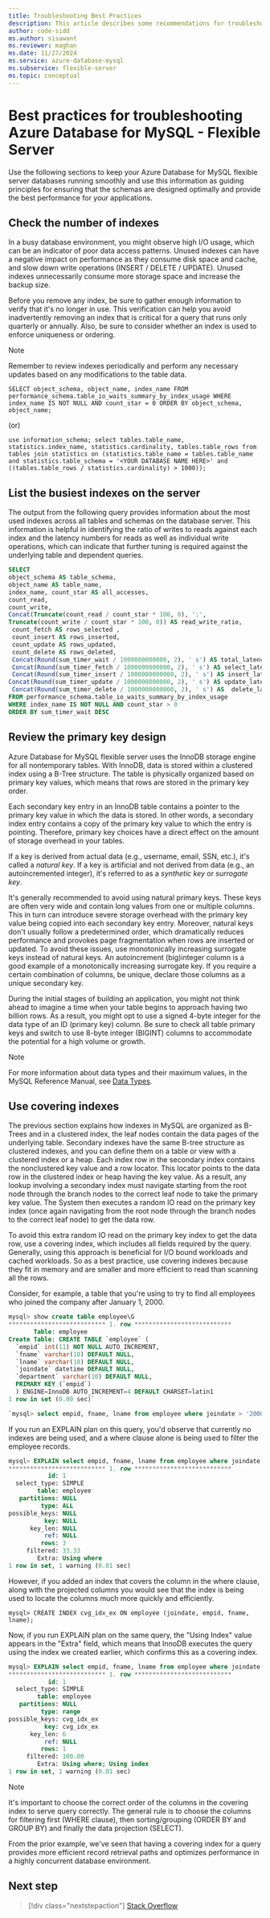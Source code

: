 ```yaml
---
title: Troubleshooting Best Practices
description: This article describes some recommendations for troubleshooting Azure Database for MySQL - Flexible Server.
author: code-sidd
ms.author: sisawant
ms.reviewer: maghan
ms.date: 11/27/2024
ms.service: azure-database-mysql
ms.subservice: flexible-server
ms.topic: conceptual
---
```


# Best practices for troubleshooting Azure Database for MySQL - Flexible Server

Use the following sections to keep your Azure Database for MySQL flexible server databases running smoothly and use this information as guiding principles for ensuring that the schemas are designed optimally and provide the best performance for your applications.

## Check the number of indexes

In a busy database environment, you might observe high I/O usage, which can be an indicator of poor data access patterns. Unused indexes can have a negative impact on performance as they consume disk space and cache, and slow down write operations (INSERT / DELETE / UPDATE). Unused indexes unnecessarily consume more storage space and increase the backup size.

Before you remove any index, be sure to gather enough information to verify that it's no longer in use. This verification can help you avoid inadvertently removing an index that is critical for a query that runs only quarterly or annually. Also, be sure to consider whether an index is used to enforce uniqueness or ordering.

> [!NOTE]  
> Remember to review indexes periodically and perform any necessary updates based on any modifications to the table data.

`SELECT object_schema,
  object_name,
  index_name
FROM performance_schema.table_io_waits_summary_by_index_usage
WHERE index_name IS NOT NULL
AND count_star = 0
ORDER BY object_schema, object_name;`

(or)

`use information_schema;
select
tables.table_name,
statistics.index_name,
statistics.cardinality,
tables.table_rows
from tables
join statistics
on (statistics.table_name = tables.table_name
and statistics.table_schema = '<YOUR DATABASE NAME HERE>'
and ((tables.table_rows / statistics.cardinality) > 1000));`

## List the busiest indexes on the server

The output from the following query provides information about the most used indexes across all tables and schemas on the database server. This information is helpful in identifying the ratio of writes to reads against each index and the latency numbers for reads as well as individual write operations, which can indicate that further tuning is required against the underlying table and dependent queries.

```sql
SELECT
object_schema AS table_schema,
object_name AS table_name,
index_name, count_star AS all_accesses,
count_read,
count_write,
Concat(Truncate(count_read / count_star * 100, 0), ':',
Truncate(count_write / count_star * 100, 0)) AS read_write_ratio,
 count_fetch AS rows_selected ,
 count_insert AS rows_inserted,
 count_update AS rows_updated,
 count_delete AS rows_deleted,
 Concat(Round(sum_timer_wait / 1000000000000, 2), ' s') AS total_latency ,
 Concat(Round(sum_timer_fetch / 1000000000000, 2), ' s') AS select_latency,
 Concat(Round(sum_timer_insert / 1000000000000, 2), ' s') AS insert_latency,
Concat(Round(sum_timer_update / 1000000000000, 2), ' s') AS update_latency,
 Concat(Round(sum_timer_delete / 1000000000000, 2), ' s') AS  delete_latency
FROM performance_schema.table_io_waits_summary_by_index_usage
WHERE index_name IS NOT NULL AND count_star > 0
ORDER BY sum_timer_wait DESC
```

## Review the primary key design

Azure Database for MySQL flexible server uses the InnoDB storage engine for all nontemporary tables. With InnoDB, data is stored within a clustered index using a B-Tree structure. The table is physically organized based on primary key values, which means that rows are stored in the primary key order.

Each secondary key entry in an InnoDB table contains a pointer to the primary key value in which the data is stored. In other words, a secondary index entry contains a copy of the primary key value to which the entry is pointing. Therefore, primary key choices have a direct effect on the amount of storage overhead in your tables.

If a key is derived from actual data (e.g., username, email, SSN, etc.), it's called a *natural key*. If a key is artificial and not derived from data (e.g., an autoincremented integer), it's referred to as a *synthetic key* or *surrogate key*.

It's generally recommended to avoid using natural primary keys. These keys are often very wide and contain long values from one or multiple columns. This in turn can introduce severe storage overhead with the primary key value being copied into each secondary key entry. Moreover, natural keys don't usually follow a predetermined order, which dramatically reduces performance and provokes page fragmentation when rows are inserted or updated. To avoid these issues, use monotonically increasing surrogate keys instead of natural keys. An autoincrement (big)integer column is a good example of a monotonically increasing surrogate key. If you require a certain combination of columns, be unique, declare those columns as a unique secondary key.

During the initial stages of building an application, you might not think ahead to imagine a time when your table begins to approach having two billion rows. As a result, you might opt to use a signed 4-byte integer for the data type of an ID (primary key) column. Be sure to check all table primary keys and switch to use 8-byte integer (BIGINT) columns to accommodate the potential for a high volume or growth.

> [!NOTE]  
> For more information about data types and their maximum values, in the MySQL Reference Manual, see [Data Types](https://dev.mysql.com/doc/refman/5.7/en/data-types.html).

## Use covering indexes

The previous section explains how indexes in MySQL are organized as B-Trees and in a clustered index, the leaf nodes contain the data pages of the underlying table. Secondary indexes have the same B-tree structure as clustered indexes, and you can define them on a table or view with a clustered index or a heap. Each index row in the secondary index contains the nonclustered key value and a row locator. This locator points to the data row in the clustered index or heap having the key value. As a result, any lookup involving a secondary index must navigate starting from the root node through the branch nodes to the correct leaf node to take the primary key value. The System then executes a random IO read on the primary key index (once again navigating from the root node through the branch nodes to the correct leaf node) to get the data row.

To avoid this extra random IO read on the primary key index to get the data row, use a covering index, which includes all fields required by the query. Generally, using this approach is beneficial for I/O bound workloads and cached workloads. So as a best practice, use covering indexes because they fit in memory and are smaller and more efficient to read than scanning all the rows.

Consider, for example, a table that you're using to try to find all employees who joined the company after January 1, 2000.

```sql
mysql> show create table employee\G
*************************** 1. row ***************************
       Table: employee
Create Table: CREATE TABLE `employee` (
  `empid` int(11) NOT NULL AUTO_INCREMENT,
  `fname` varchar(10) DEFAULT NULL,
  `lname` varchar(10) DEFAULT NULL,
  `joindate` datetime DEFAULT NULL,
  `department` varchar(10) DEFAULT NULL,
  PRIMARY KEY (`empid`)
  ) ENGINE=InnoDB AUTO_INCREMENT=4 DEFAULT CHARSET=latin1
1 row in set (0.00 sec)`

`mysql> select empid, fname, lname from employee where joindate > '2000-01-01';
```

If you run an EXPLAIN plan on this query, you'd observe that currently no indexes are being used, and a where clause alone is being used to filter the employee records.

```sql
mysql> EXPLAIN select empid, fname, lname from employee where joindate > '2000-01-01'\G
*************************** 1. row ***************************
           id: 1
  select_type: SIMPLE
        table: employee
   partitions: NULL
         type: ALL
possible_keys: NULL
          key: NULL
      key_len: NULL
          ref: NULL
         rows: 3
     filtered: 33.33
        Extra: Using where
1 row in set, 1 warning (0.01 sec)
```

However, if you added an index that covers the column in the where clause, along with the projected columns you would see that the index is being used to locate the columns much more quickly and efficiently.

`mysql> CREATE INDEX cvg_idx_ex ON employee (joindate, empid, fname, lname);`

Now, if you run EXPLAIN plan on the same query, the "Using Index" value appears in the "Extra" field, which means that InnoDB executes the query using the index we created earlier, which confirms this as a covering index.

```sql
mysql> EXPLAIN select empid, fname, lname from employee where joindate > '2000-01-01'\G
*************************** 1. row ***************************
           id: 1
  select_type: SIMPLE
        table: employee
   partitions: NULL
         type: range
possible_keys: cvg_idx_ex
          key: cvg_idx_ex
      key_len: 6
          ref: NULL
         rows: 1
     filtered: 100.00
        Extra: Using where; Using index
1 row in set, 1 warning (0.01 sec)
```

> [!NOTE]  
> It's important to choose the correct order of the columns in the covering index to serve query correctly. The general rule is to choose the columns for filtering first (WHERE clause), then sorting/grouping (ORDER BY and GROUP BY) and finally the data projection (SELECT).

From the prior example, we've seen that having a covering index for a query provides more efficient record retrieval paths and optimizes performance in a highly concurrent database environment.

## Next step

> [!div class="nextstepaction"]
> [Stack Overflow](https://stackoverflow.com/questions/tagged/azure-database-mysql)
